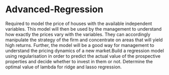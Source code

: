 # Advanced-Regression
Required to model the price of houses with the available independent variables. This model will then be used by the management to understand how exactly the prices vary with the variables. They can accordingly manipulate the strategy of the firm and concentrate on areas that will yield high returns. Further, the model will be a good way for management to understand the pricing dynamics of a new market.Build a regression model using regularisation in order to predict the actual value of the prospective properties and decide whether to invest in them or not. Determine the optimal value of lambda for ridge and lasso regression.
